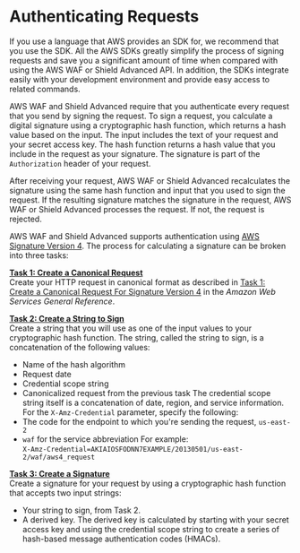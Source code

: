 # Authenticating Requests<a name="authenticating-requests"></a>

If you use a language that AWS provides an SDK for, we recommend that you use the SDK\. All the AWS SDKs greatly simplify the process of signing requests and save you a significant amount of time when compared with using the AWS WAF or Shield Advanced API\. In addition, the SDKs integrate easily with your development environment and provide easy access to related commands\.

AWS WAF and Shield Advanced require that you authenticate every request that you send by signing the request\. To sign a request, you calculate a digital signature using a cryptographic hash function, which returns a hash value based on the input\. The input includes the text of your request and your secret access key\. The hash function returns a hash value that you include in the request as your signature\. The signature is part of the `Authorization` header of your request\. 

After receiving your request, AWS WAF or Shield Advanced recalculates the signature using the same hash function and input that you used to sign the request\. If the resulting signature matches the signature in the request, AWS WAF or Shield Advanced processes the request\. If not, the request is rejected\. 

AWS WAF and Shield Advanced supports authentication using [AWS Signature Version 4](https://docs.aws.amazon.com/general/latest/gr/signature-version-4.html)\. The process for calculating a signature can be broken into three tasks:

**[Task 1: Create a Canonical Request](https://docs.aws.amazon.com/general/latest/gr/sigv4-create-canonical-request.html)**  
Create your HTTP request in canonical format as described in [Task 1: Create a Canonical Request For Signature Version 4](https://docs.aws.amazon.com/general/latest/gr/sigv4-create-canonical-request.html) in the *Amazon Web Services General Reference*\. 

**[Task 2: Create a String to Sign](https://docs.aws.amazon.com/general/latest/gr/sigv4-create-string-to-sign.html)**  
Create a string that you will use as one of the input values to your cryptographic hash function\. The string, called the string to sign, is a concatenation of the following values:  
+ Name of the hash algorithm
+ Request date
+ Credential scope string
+ Canonicalized request from the previous task
The credential scope string itself is a concatenation of date, region, and service information\.  
For the `X-Amz-Credential` parameter, specify the following:  
+ The code for the endpoint to which you're sending the request, `us-east-2`
+ `waf` for the service abbreviation
For example:  
`X-Amz-Credential=AKIAIOSFODNN7EXAMPLE/20130501/us-east-2/waf/aws4_request`

**[Task 3: Create a Signature](https://docs.aws.amazon.com/general/latest/gr/sigv4-calculate-signature.html)**  
Create a signature for your request by using a cryptographic hash function that accepts two input strings:  
+ Your string to sign, from Task 2\.
+ A derived key\. The derived key is calculated by starting with your secret access key and using the credential scope string to create a series of hash\-based message authentication codes \(HMACs\)\.